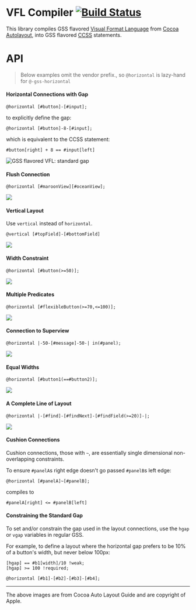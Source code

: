 VFL Compiler [![Build Status](https://travis-ci.org/the-gss/vfl-compiler.png?branch=master)](https://travis-ci.org/the-gss/vfl-compiler)
=============

This library compiles GSS flavored [Visual Format Language](http://developer.apple.com/library/ios/#documentation/UserExperience/Conceptual/AutolayoutPG/Articles/formatLanguage.html) from [Cocoa Autolayout](http://developer.apple.com/library/ios/#documentation/UserExperience/Conceptual/AutolayoutPG/Articles/formatLanguage.html), into GSS flavored [CCSS](http://citeseer.ist.psu.edu/viewdoc/summary?doi=10.1.1.101.4819) statements.  


# API

> Below examples omit the vendor prefix., so `@horizontal` is lazy-hand for `@-gss-horizontal`

#### Horizontal Connections with Gap

`@horizontal [#button]-[#input];`

to explicitly define the gap:

`@horizontal [#button]-8-[#input];`

which is equivalent to the CCSS statement:

`#button[right] + 8 == #input[left]`

![GSS flavored VFL: standard gap](http://developer.apple.com/library/ios/documentation/UserExperience/Conceptual/AutolayoutPG/Art/standardSpace.png)

#### Flush Connection

`@horizontal [#maroonView][#oceanView];`

![](http://developer.apple.com/library/ios/documentation/UserExperience/Conceptual/AutolayoutPG/Art/flushViews.png)

#### Vertical Layout

Use `vertical` instead of `horizontal`.

`@vertical [#topField]-[#bottomField]`

![](http://developer.apple.com/library/ios/documentation/UserExperience/Conceptual/AutolayoutPG/Art/verticalLayout.png)

#### Width Constraint

`@horizontal [#button(>=50)];`

![](http://developer.apple.com/library/ios/documentation/UserExperience/Conceptual/AutolayoutPG/Art/widthConstraint.png)

#### Multiple Predicates

`@horizontal [#flexibleButton(>=70,<=100)];`

![](http://developer.apple.com/library/ios/documentation/UserExperience/Conceptual/AutolayoutPG/Art/multiplePredicates.png)

#### Connection to Superview

`@horizontal |-50-[#message]-50-| in(#panel);`

![](http://developer.apple.com/library/ios/documentation/UserExperience/Conceptual/AutolayoutPG/Art/connectionToSuperview.png)

#### Equal Widths

`@horizontal [#button1(==#button2)];`

![](http://developer.apple.com/library/ios/documentation/UserExperience/Conceptual/AutolayoutPG/Art/equalWidths.png)

#### A Complete Line of Layout

`@horizontal |-[#find]-[#findNext]-[#findField(>=20)]-|;`

![](http://developer.apple.com/library/ios/documentation/UserExperience/Conceptual/AutolayoutPG/Art/completeLayout.png)

#### Cushion Connections

Cushion connections, those with `~`, are essentially single dimensional non-overlapping constraints.

To ensure `#panelA`s right edge doesn't go passed `#panelB`s left edge:

`@horizontal [#panelA]~[#panelB];`

compiles to

`#panelA[right] <= #panelB[left]`

#### Constraining the Standard Gap

To set and/or constrain the gap used in the layout connections, use the `hgap` or `vgap` variables in regular GSS.  

For example, to define a layout where the horizontal gap prefers to be 10% of a button's width, but never below 100px:

```
[hgap] == #b1[width]/10 !weak;
[hgap] >= 100 !required;

@horizontal [#b1]-[#b2]-[#b3]-[#b4];
```

----------------------

The above images are from Cocoa Auto Layout Guide and are copyright of Apple.

